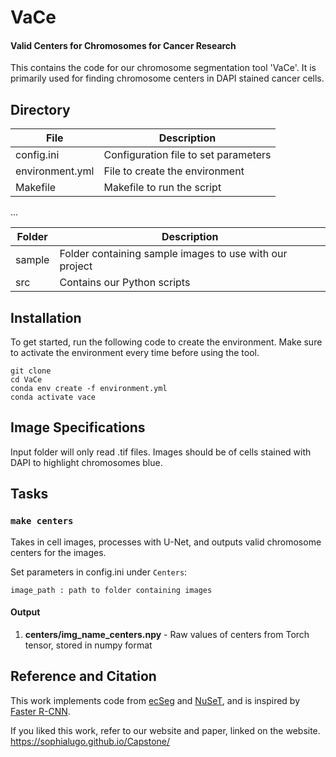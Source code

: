 # VaCe
#### Valid Centers for Chromosomes for Cancer Research
This contains the code for our chromosome segmentation tool 'VaCe'. It is primarily used for finding chromosome centers in DAPI stained cancer cells. 

## Directory

| File      | Description |
| ----------- | ----------- |
| config.ini      | Configuration file to set parameters       |
| environment.yml   | File to create the environment        |
| Makefile | Makefile to run the script        |

...

| Folder      | Description |
| ----------- | ----------- |
| sample      | Folder containing sample images to use with our project       |
| src   | Contains our Python scripts        |

## Installation
To get started, run the following code to create the environment. Make sure to activate the environment every time before using the tool.

```
git clone 
cd VaCe
conda env create -f environment.yml
conda activate vace
```

## Image Specifications
Input folder will only read .tif files. Images should be of cells stained with DAPI to highlight chromosomes blue. 

## Tasks
### `make centers`
Takes in cell images, processes with U-Net, and outputs valid chromosome centers for the images. 

Set parameters in config.ini under `Centers`:

````
image_path : path to folder containing images
````

#### Output

1. **centers/img_name_centers.npy** - Raw values of centers from Torch tensor, stored in numpy format

## Reference and Citation
This work implements code from [ecSeg](https://github.com/UCRajkumar/ecSeg/tree/master) and [NuSeT](https://github.com/yanglf1121/NuSeT), and is inspired by [Faster R-CNN](https://github.com/endernewton/tf-faster-rcnn).

If you liked this work, refer to our website and paper, linked on the website. https://sophialugo.github.io/Capstone/
